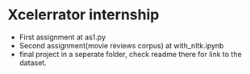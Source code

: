 # Xcelerrator internship
- First assignment at as1.py
- Second assignment(movie reviews corpus) at with_nltk.ipynb
- final project in a seperate folder, check readme there for link to the dataset.
